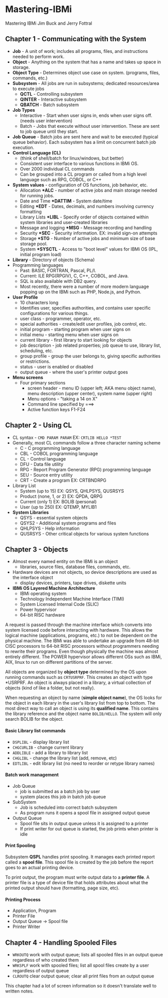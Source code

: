 # Mastering-IBMi

Mastering IBMi Jim Buck and Jerry Fottral


## Chapter 1 - Communicating with the System
* **Job** - A unit of work; includes all programs, files, and instructions needed to perform work.
* **Object** - Anything on the system that has a name and takes up space in storage.
* **Object Type** - Determines object use case on system. (programs, files, commands, etc.)
* **Subsystem** - All jobs are run in subsystems; dedicated resources/area to execute jobs
  * **QCTL** - Controlling subsystem
  * **QINTER** - Interactive subsystem
  * **QBATCH** - Batch subsystem
* **Job Types**
  * Interactive - Start when user signs in, ends when user signs off. (needs user intervention)
  * Batch - Jobs that execute without user intervention. These are sent to job queue until they start.
* **Job Queue** - Batch jobs are sent here and wait to be executed (typical queue behavior). Each subsystem has a limit on concurrent batch job execution.
* **Control Language (CL)**
  * (think of shell/batch for linux/windows, but better)
  * Consistent user interface to various functions in IBMi OS.
  * Over 2000 individual CL commands
  * Can be grouped into a CL program or called from a high level language such as RPG, COBOL, or C++ 
* **System values** - configuration of OS functions, job behavior, etc.
  * Allocation **\*ALC** - number of active jobs and main storage needed for running jobs.
  * Date and Time **\*DATTIM** - System date/time
  * Editing **\*EDT** - Dates, decimals, and numbers involving currency formatting
  * Library Lists **\*LIBL** - Specify order of objects contained within system libraries and user-created libraries
  * Message and logging **\*MSG** - Message recording and handling
  * Security **\*SEC** - Security information. EX: invalid sign-on attempts
  * Storage **\*STG** - Number of active jobs and minimum size of base storage pool.
  * System **\*SYSCTL** - Access to "boot level" values for IBMi OS (IPL, initial program load)
* **Library** - Directory of objects (Schema)
* Programming languages
  * Past: BASIC, FORTRAN, Pascal, PL/I.
  * Current: ILE RPG(RPGIV), C, C++, COBOL, and Java.
  * SQL is also available with DB2 query.
  * Most recently, there were a number of more modern language popping up on the IBMi such as PHP, Node.js, and Python.
* **User Profile**
  * 10 characters long
  * Identifies user, specifies authorities, and contains user specific configurations for various things.
  * user class - programmer, operator, etc.
  * special authorities - create/edit user profiles, job control, etc.
  * initial program - starting program when user signs on
  * initial menu - starting menu when user signs on
  * current library - first library to start looking for objects
  * job description - job related properties; job queue to use, library list, scheduling, etc.
  * group profile - group the user belongs to, giving specific authorities or restrictions.
  * status - user is enabled or disabled
  * output queue - where the user's printer output goes
* **Menu screens**
  * Four primary sections
    * screen header - menu ID (upper left; AKA menu object name), menu description (upper center), system name (upper right)
    * Menu options - "taking a 14 on X"
    * Command line specified by ===>
    * Active function keys F1-F24


## Chapter 2 - Using CL
* CL syntax - ```CMD PARAM PARAM``` EX: ```CRTLIB HELLO *TEST```
* Generally, most CL commands follow a three character naming scheme 
  * C - C programming language
  * CBL - COBOL programming language
  * CL - Control language
  * DFU - Data file utility
  * RPG - Report Program Generator (RPG) programming language
  * SEU - Source entry utility
  * CRT - Create a program EX: CRTBNDRPG
* Library List
  * System (up to 15) EX: QSYS, QHLPSYS, QUSRSYS
  * Product (none, 1, or 2) EX: QPDA, QRPG
  * Current (only 1) EX: BOLIB (personal)
  * User (up to 250) EX: QTEMP, MYLIB1
* **System Libraries**
  * QSYS - essential system objects
  * QSYS2 - Additional system programs and files
  * QHLPSYS - Help information
  * QUSRSYS - Other critical objects for various system functions


## Chapter 3 - Objects
* Almost every named entity on the IBMi is an object
  * libraries, source files, database files, commands, etc.
* Hardware devices are not objects, so device descriptions are used as the interface object
  * display devices, printers, tape drives, diskette units
* **IBMi OS Layered Machine Architecture**
  * IBMi operating system
  * Technology Independent Machine Interface (TIMI)
  * System Licensed Internal Code (SLIC)
  * Power hypervisor
  * 64-bit RISC hardware

A request is passed through the machine interface which converts into system licensed code before interacting with hardware. This allows the logical machine (applications, programs, etc.) to not be dependent on the physical machine.
The IBMi was able to undertake an upgrade from 48-bit CISC processors to 64-bit RISC processors without programmers needing to rewrite their programs. Even though physically the machine was almost entirely different. The POWER hypervisor allows different OSs such as IBMi, AIX, linux to run on different partitions of the server.

All objects are organized by **object type** determined by the OS upon running commands such as ```CRTUSRPRF```. This creates an object with type *USRPRF. An object is always placed in a library, a virtual collection of objects (kind of like a folder, but not really).

When requesting an object by name (**simple object name**), the OS looks for the object in each library in the user's library list from top to bottom. The most direct way to call an object is using its **qualified name**. This contains the library reference and the object name ```BOLIB/HELLO```. The system will only search BOLIB for the object.

#### Basic Library list commands
* ```DSPLIBL``` - display library list
* ```CHGCURLIB``` - change current library
* ```ADDLIBLE``` - add a library to library list
* ```CHGLIBL``` - change the library list (add, remove, etc)
* ```EDTLIBL``` - edit library list (no need to reorder or retype library names)


#### Batch work management
* Job Queue
  * job is submitted as a batch job by user
  * system places this job in batch job queue
* SubSystem
  * Job is scheduled into correct batch subsystem
  * As program runs it opens a spool file in assigned output queue
* Output Queue
  * Spool file sits in output queue unless it is assigned to a printer
  * If print writer for out queue is started, the job prints when printer is idle


#### Print Spooling
Subsystem **QSPL** handles print spooling. It manages each printed report called a **spool file**. This spool file is created by the job before the report goes to an actual printing device.

To print output, the program must write output data to a **printer file**. A printer file is a type of device file that holds attributes about what the printed output should have (formatting, page size, etc).


#### Printing Process
* Application, Program
* Printer File
* Output Queue -> Spool file
* Printer Writer


## Chapter 4 - Handling Spooled Files
* ```WRKOUTQ``` work with output queue; lists all spooled files in an output queue regardless of who created them
* ```WRKSPLF``` work with spooled files; list all spool files create by a user regardless of output queue
* ```CLROUTQ``` clear output queue; clear all print files from an output queue

This chapter had a lot of screen information so it doesn't translate well to written notes.
